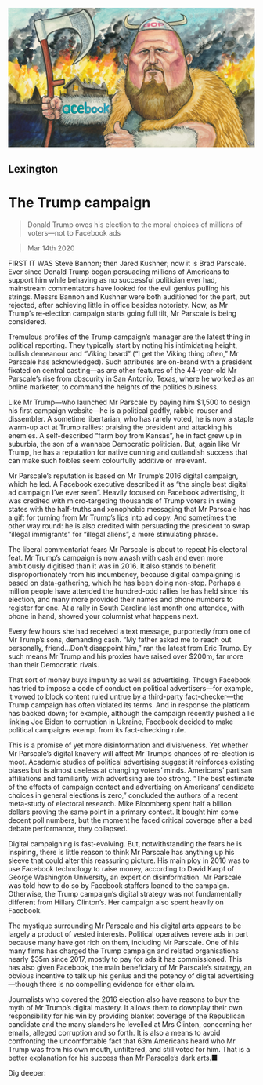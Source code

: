 ![](./images/20200314_USD000_0.jpg)

## Lexington

# The Trump campaign

> Donald Trump owes his election to the moral choices of millions of voters—not to Facebook ads

> Mar 14th 2020

FIRST IT WAS Steve Bannon; then Jared Kushner; now it is Brad Parscale. Ever since Donald Trump began persuading millions of Americans to support him while behaving as no successful politician ever had, mainstream commentators have looked for the evil genius pulling his strings. Messrs Bannon and Kushner were both auditioned for the part, but rejected, after achieving little in office besides notoriety. Now, as Mr Trump’s re-election campaign starts going full tilt, Mr Parscale is being considered.

Tremulous profiles of the Trump campaign’s manager are the latest thing in political reporting. They typically start by noting his intimidating height, bullish demeanour and “Viking beard” (“I get the Viking thing often,” Mr Parscale has acknowledged). Such attributes are on-brand with a president fixated on central casting—as are other features of the 44-year-old Mr Parscale’s rise from obscurity in San Antonio, Texas, where he worked as an online marketer, to command the heights of the politics business.

Like Mr Trump—who launched Mr Parscale by paying him $1,500 to design his first campaign website—he is a political gadfly, rabble-rouser and dissembler. A sometime libertarian, who has rarely voted, he is now a staple warm-up act at Trump rallies: praising the president and attacking his enemies. A self-described “farm boy from Kansas”, he in fact grew up in suburbia, the son of a wannabe Democratic politician. But, again like Mr Trump, he has a reputation for native cunning and outlandish success that can make such foibles seem colourfully additive or irrelevant.

Mr Parscale’s reputation is based on Mr Trump’s 2016 digital campaign, which he led. A Facebook executive described it as “the single best digital ad campaign I’ve ever seen”. Heavily focused on Facebook advertising, it was credited with micro-targeting thousands of Trump voters in swing states with the half-truths and xenophobic messaging that Mr Parscale has a gift for turning from Mr Trump’s lips into ad copy. And sometimes the other way round: he is also credited with persuading the president to swap “illegal immigrants” for “illegal aliens”, a more stimulating phrase.

The liberal commentariat fears Mr Parscale is about to repeat his electoral feat. Mr Trump’s campaign is now awash with cash and even more ambitiously digitised than it was in 2016. It also stands to benefit disproportionately from his incumbency, because digital campaigning is based on data-gathering, which he has been doing non-stop. Perhaps a million people have attended the hundred-odd rallies he has held since his election, and many more provided their names and phone numbers to register for one. At a rally in South Carolina last month one attendee, with phone in hand, showed your columnist what happens next.

Every few hours she had received a text message, purportedly from one of Mr Trump’s sons, demanding cash. “My father asked me to reach out personally, friend…Don’t disappoint him,” ran the latest from Eric Trump. By such means Mr Trump and his proxies have raised over $200m, far more than their Democratic rivals.

That sort of money buys impunity as well as advertising. Though Facebook has tried to impose a code of conduct on political advertisers—for example, it vowed to block content ruled untrue by a third-party fact-checker—the Trump campaign has often violated its terms. And in response the platform has backed down; for example, although the campaign recently pushed a lie linking Joe Biden to corruption in Ukraine, Facebook decided to make political campaigns exempt from its fact-checking rule.

This is a promise of yet more disinformation and divisiveness. Yet whether Mr Parscale’s digital knavery will affect Mr Trump’s chances of re-election is moot. Academic studies of political advertising suggest it reinforces existing biases but is almost useless at changing voters’ minds. Americans’ partisan affiliations and familiarity with advertising are too strong. “The best estimate of the effects of campaign contact and advertising on Americans’ candidate choices in general elections is zero,” concluded the authors of a recent meta-study of electoral research. Mike Bloomberg spent half a billion dollars proving the same point in a primary contest. It bought him some decent poll numbers, but the moment he faced critical coverage after a bad debate performance, they collapsed.

Digital campaigning is fast-evolving. But, notwithstanding the fears he is inspiring, there is little reason to think Mr Parscale has anything up his sleeve that could alter this reassuring picture. His main ploy in 2016 was to use Facebook technology to raise money, according to David Karpf of George Washington University, an expert on disinformation. Mr Parscale was told how to do so by Facebook staffers loaned to the campaign. Otherwise, the Trump campaign’s digital strategy was not fundamentally different from Hillary Clinton’s. Her campaign also spent heavily on Facebook.

The mystique surrounding Mr Parscale and his digital arts appears to be largely a product of vested interests. Political operatives revere ads in part because many have got rich on them, including Mr Parscale. One of his many firms has charged the Trump campaign and related organisations nearly $35m since 2017, mostly to pay for ads it has commissioned. This has also given Facebook, the main beneficiary of Mr Parscale’s strategy, an obvious incentive to talk up his genius and the potency of digital advertising—though there is no compelling evidence for either claim.

Journalists who covered the 2016 election also have reasons to buy the myth of Mr Trump’s digital mastery. It allows them to downplay their own responsibility for his win by providing blanket coverage of the Republican candidate and the many slanders he levelled at Mrs Clinton, concerning her emails, alleged corruption and so forth. It is also a means to avoid confronting the uncomfortable fact that 63m Americans heard who Mr Trump was from his own mouth, unfiltered, and still voted for him. That is a better explanation for his success than Mr Parscale’s dark arts.■

Dig deeper: